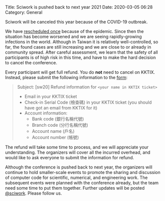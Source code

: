 Title: Sciwork is pushed back to next year 2021
Date: 2020-03-05 06:28
Category: General

Sciwork will be canceled this year because of the COVID-19 outbreak.

We have [rescheduled once]({filename}./2002-new-date.md) because of the
epidemic.  Since then the situation has become worsened and we are seeing
rapidly-growing infections in the world.  Although in Taiwan it is relatively
well-controlled, so far, the found cases are still increasing and we are close
to or already in community spread.  After careful assessment, we learn that the
safety of all participants is of high risk in this time, and have to make the
hard decision to cancel the conference.

Every participant will get full refund.  You do **not** need to cancel on
KKTIX.  Instead, please submit the following information to the
[form](https://docs.google.com/forms/d/e/1FAIpQLScMhSD_dX2jHP7bPeoxOusJCXKqyF43hsqiFKU6595yXGhE4Q/viewform):

> Subject: [sw20] Refund information for `<your name in KKTIX ticket>`
>
>   * Email in your KKTIX ticket
>   * Check-in Serial Code (檢查碼) in your KKTIX ticket (you should have got
>     an email from KKTIX for it)
>   * Account information:
>     * Bank code (銀行名稱代號)
>     * Branch code (分行名稱代號)
>     * Account name (戶名)
>     * Account number (帳號)

The refund will take some time to process, and we will appreciate your
understanding.  The organizers will cover all the incurred overhead, and would
like to ask everyone to submit the information for refund.

Although the conference is pushed back to next year, the organizers will
continue to hold smaller-scale events to promote the sharing and discussion of
computer code for scientific, numerical, and engineering work.  The subsequent
events were planned with the conference already, but the team need some time to
put them together.  Further updates will be posted
[@sciwork](https://twitter.com/sciwork).  Please follow us.
